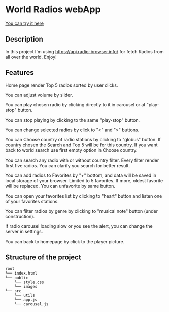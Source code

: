 # World Radios webApp

[You can try it here](https://worldradioswebapp.netlify.app)

## Description

In this project I'm using <https://api.radio-browser.info/> for fetch Radios from all over the world. Enjoy!

## Features

Home page render Top 5 radios sorted by user clicks.

You can adjust volume by slider.

You can play chosen radio by clicking directly to it in carousel or at "play-stop" button.

You can stop playing by clicking to the same "play-stop" button.

You can change selected radios by click to "<" and ">" buttons.

You can Choose country of radio stations by clicking to "globus" button. If country chosen the Search and Top 5 will be for this country. If you want back to world search use first empty option in Choose country.

You can search any radio with or without country filter. Every filter render first five radios. You can clarify you search for better result.

You can add radios to Favorites by "+" bottom, and data will be saved in local storage of your browser. Limited to 5 favorites. If more, oldest favorite will be replaced. You can unfavorite by same button.

You can open your favorites list by clicking to "heart" button and listen one of your favorites stations. 

You can filter radios by genre by clicking to "musical note" button (under construction).

If radio carousel loading slow or you see the alert, you can change the server in settings.

You can back to homepage by click to the player picture.

## Structure of the project

```text
root
└── index.html
└── public
    └── style.css
    └── images
└── src
    └── utils
    └── app.js
    └── carousel.js
```
